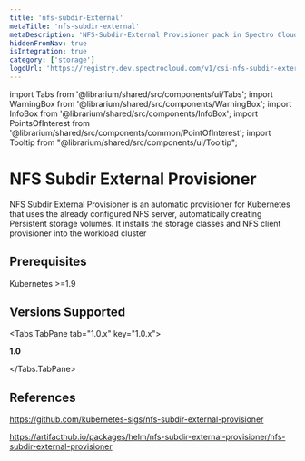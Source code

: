 ```yaml
---
title: 'nfs-subdir-External'
metaTitle: 'nfs-subdir-external'
metaDescription: 'NFS-Subdir-External Provisioner pack in Spectro Cloud'
hiddenFromNav: true
isIntegration: true
category: ['storage']
logoUrl: 'https://registry.dev.spectrocloud.com/v1/csi-nfs-subdir-external/blobs/sha256:4b40eb85382d04dc4dcfc174b5e288b963b6201f6915e14b07bd8a5c4323b51b?type=image/png'
---
```


import Tabs from '@librarium/shared/src/components/ui/Tabs';
import WarningBox from '@librarium/shared/src/components/WarningBox';
import InfoBox from '@librarium/shared/src/components/InfoBox';
import PointsOfInterest from '@librarium/shared/src/components/common/PointOfInterest';
import Tooltip from "@librarium/shared/src/components/ui/Tooltip";


# NFS Subdir External Provisioner

NFS Subdir External Provisioner is an automatic provisioner for Kubernetes that uses the already configured NFS server, automatically creating Persistent storage volumes. It installs the storage classes and NFS client provisioner into the workload cluster 

## Prerequisites

Kubernetes >=1.9


## Versions Supported

<Tabs>

<Tabs.TabPane tab="1.0.x" key="1.0.x">

**1.0**

</Tabs.TabPane>


</Tabs>

## References

https://github.com/kubernetes-sigs/nfs-subdir-external-provisioner

https://artifacthub.io/packages/helm/nfs-subdir-external-provisioner/nfs-subdir-external-provisioner